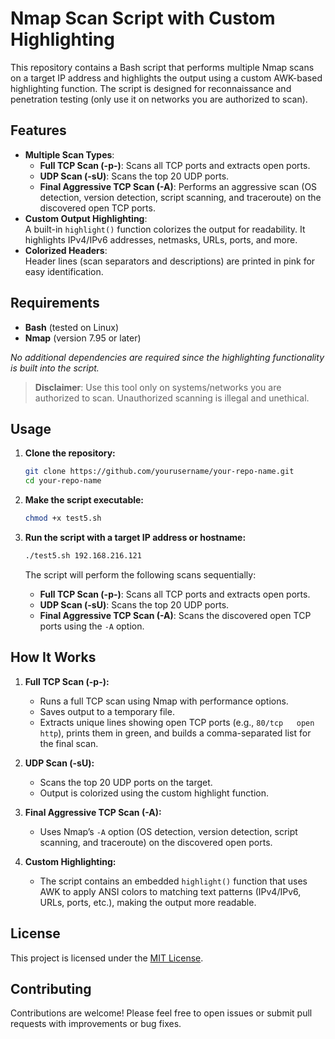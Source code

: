 # Nmap Scan Script with Custom Highlighting

This repository contains a Bash script that performs multiple Nmap scans on a target IP address and highlights the output using a custom AWK-based highlighting function. The script is designed for reconnaissance and penetration testing (only use it on networks you are authorized to scan).

## Features

- **Multiple Scan Types**:  
  - **Full TCP Scan (-p-)**: Scans all TCP ports and extracts open ports.
  - **UDP Scan (-sU)**: Scans the top 20 UDP ports.
  - **Final Aggressive TCP Scan (-A)**: Performs an aggressive scan (OS detection, version detection, script scanning, and traceroute) on the discovered open TCP ports.
- **Custom Output Highlighting**:  
  A built-in `highlight()` function colorizes the output for readability. It highlights IPv4/IPv6 addresses, netmasks, URLs, ports, and more.
- **Colorized Headers**:  
  Header lines (scan separators and descriptions) are printed in pink for easy identification.

## Requirements

- **Bash** (tested on Linux)
- **Nmap** (version 7.95 or later)

*No additional dependencies are required since the highlighting functionality is built into the script.*

> **Disclaimer**: Use this tool only on systems/networks you are authorized to scan. Unauthorized scanning is illegal and unethical.

## Usage

1. **Clone the repository:**

    ```bash
    git clone https://github.com/yourusername/your-repo-name.git
    cd your-repo-name
    ```

2. **Make the script executable:**

    ```bash
    chmod +x test5.sh
    ```

3. **Run the script with a target IP address or hostname:**

    ```bash
    ./test5.sh 192.168.216.121
    ```

   The script will perform the following scans sequentially:
   - **Full TCP Scan (-p-)**: Scans all TCP ports and extracts open ports.
   - **UDP Scan (-sU)**: Scans the top 20 UDP ports.
   - **Final Aggressive TCP Scan (-A)**: Scans the discovered open TCP ports using the `-A` option.

## How It Works

1. **Full TCP Scan (-p-):**
   - Runs a full TCP scan using Nmap with performance options.
   - Saves output to a temporary file.
   - Extracts unique lines showing open TCP ports (e.g., `80/tcp   open  http`), prints them in green, and builds a comma-separated list for the final scan.

2. **UDP Scan (-sU):**
   - Scans the top 20 UDP ports on the target.
   - Output is colorized using the custom highlight function.

3. **Final Aggressive TCP Scan (-A):**
   - Uses Nmap’s `-A` option (OS detection, version detection, script scanning, and traceroute) on the discovered open ports.

4. **Custom Highlighting:**
   - The script contains an embedded `highlight()` function that uses AWK to apply ANSI colors to matching text patterns (IPv4/IPv6, URLs, ports, etc.), making the output more readable.

## License

This project is licensed under the [MIT License](LICENSE).

## Contributing

Contributions are welcome! Please feel free to open issues or submit pull requests with improvements or bug fixes.
